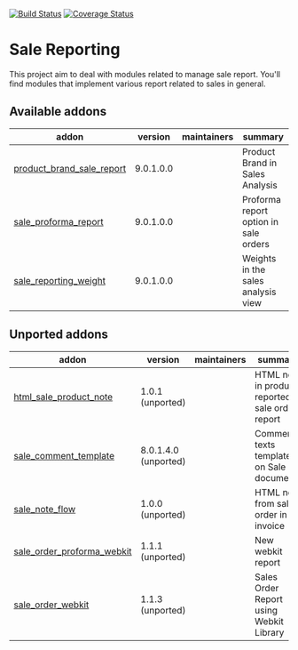 [![Build Status](https://travis-ci.org/OCA/sale-reporting.svg?branch=9.0)](https://travis-ci.org/OCA/sale-reporting)
[![Coverage Status](https://coveralls.io/repos/OCA/sale-reporting/badge.png?branch=9.0)](https://coveralls.io/r/OCA/sale-reporting?branch=9.0)

Sale Reporting
==============

This project aim to deal with modules related to manage sale report.
You'll find modules that implement various report related to sales in general.

[//]: # (addons)

Available addons
----------------
addon | version | maintainers | summary
--- | --- | --- | ---
[product_brand_sale_report](product_brand_sale_report/) | 9.0.1.0.0 |  | Product Brand in Sales Analysis
[sale_proforma_report](sale_proforma_report/) | 9.0.1.0.0 |  | Proforma report option in sale orders
[sale_reporting_weight](sale_reporting_weight/) | 9.0.1.0.0 |  | Weights in the sales analysis view


Unported addons
---------------
addon | version | maintainers | summary
--- | --- | --- | ---
[html_sale_product_note](html_sale_product_note/) | 1.0.1 (unported) |  | HTML note in product reported in sale order report
[sale_comment_template](sale_comment_template/) | 8.0.1.4.0 (unported) |  | Comments texts templates on Sale documents
[sale_note_flow](sale_note_flow/) | 1.0.0 (unported) |  | HTML note from sale order in invoice
[sale_order_proforma_webkit](sale_order_proforma_webkit/) | 1.1.1 (unported) |  | New webkit report
[sale_order_webkit](sale_order_webkit/) | 1.1.3 (unported) |  | Sales Order Report using Webkit Library

[//]: # (end addons)
